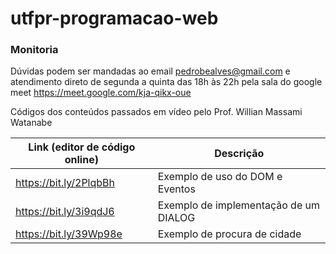 # utfpr-programacao-web

### Monitoria

Dúvidas podem ser mandadas ao email pedrobealves@gmail.com
e atendimento direto de segunda a quinta das 18h às 22h pela sala do google meet https://meet.google.com/kja-qikx-oue


Códigos dos conteúdos passados em vídeo pelo Prof. Willian Massami Watanabe


| Link (editor de código online)                          | Descrição                                  |
|---------------------------------------------------------|--------------------------------------------|
| https://bit.ly/2PlqbBh                                  | Exemplo de uso do DOM e Eventos            |
| https://bit.ly/3i9qdJ6                                  | Exemplo de implementação de um DIALOG      |
| https://bit.ly/39Wp98e                                  | Exemplo de procura de cidade               |
